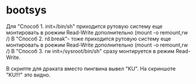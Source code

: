 # bootsys
Для "Способ 1. init=/bin/sh" приходится рутовую систему еще монтировать в роежим Read-Write дополнительно (mount -o remount,rw /)
В "Способ 2. rd.break"- тоже приходится рутовую систему еще монтировать в роежим Read-Write дополнительно (mount -o remount,rw /)
В "Способ 3. rw init=/sysroot/bin/sh" сразу монтируется в режим Read-Write.

В скрипте для драката вместо пингвина вывел "KU". На скриншоте "KU!!!" это видно.
